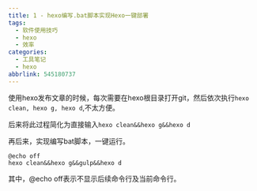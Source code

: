 ```yaml
---
title: 1 - hexo编写.bat脚本实现Hexo一键部署
tags:
  - 软件使用技巧
  - hexo
  - 效率
categories:
  - 工具笔记
  - hexo
abbrlink: 545180737
---
```


使用hexo发布文章的时候，每次需要在hexo根目录打开git，然后依次执行`hexo clean, hexo g, hexo d`,不太方便。



后来将此过程简化为直接输入`hexo clean&&hexo g&&hexo d`



再后来，实现编写bat脚本，一键运行。

```shell
@echo off
hexo clean&&hexo g&&gulp&&hexo d
```

其中，@echo off表示不显示后续命令行及当前命令行。

